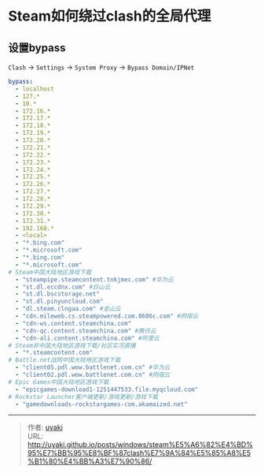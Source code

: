 # Steam如何绕过clash的全局代理


<!--more-->
## 设置bypass

`Clash` -> `Settings` -> `System Proxy` -> `Bypass Domain/IPNet`

```yml
bypass:
  - localhost
  - 127.*
  - 10.*
  - 172.16.*
  - 172.17.*
  - 172.18.*
  - 172.19.*
  - 172.20.*
  - 172.21.*
  - 172.22.*
  - 172.23.*
  - 172.24.*
  - 172.25.*
  - 172.26.*
  - 172.27.*
  - 172.28.*
  - 172.29.*
  - 172.30.*
  - 172.31.*
  - 192.168.*
  - <local>
  - "*.bing.com"
  - "*.microsoft.com"
  - "*.bing.com"
  - "*.microsoft.com"
# Steam中国大陆地区游戏下载
  - "steampipe.steamcontent.tnkjmec.com" #华为云
  - "st.dl.eccdnx.com" #白山云
  - "st.dl.bscstorage.net"
  - "st.dl.pinyuncloud.com"
  - "dl.steam.clngaa.com" #金山云
  - "cdn.mileweb.cs.steampowered.com.8686c.com" #网宿云
  - "cdn-ws.content.steamchina.com"
  - "cdn-qc.content.steamchina.com" #腾讯云
  - "cdn-ali.content.steamchina.com" #阿里云
# Steam非中国大陆地区游戏下载/社区实况直播
  - "*.steamcontent.com"
# Battle.net战网中国大陆地区游戏下载
  - "client05.pdl.wow.battlenet.com.cn" #华为云
  - "client02.pdl.wow.battlenet.com.cn" #网宿云
# Epic Games中国大陆地区游戏下载
  - "epicgames-download1-1251447533.file.myqcloud.com"
# Rockstar Launcher客户端更新/游戏更新/游戏下载
  - "gamedownloads-rockstargames-com.akamaized.net"
```

---

> 作者: [uyaki](https://www.github.com/uyaki)  
> URL: http://uyaki.github.io/posts/windows/steam%E5%A6%82%E4%BD%95%E7%BB%95%E8%BF%87clash%E7%9A%84%E5%85%A8%E5%B1%80%E4%BB%A3%E7%90%86/  

